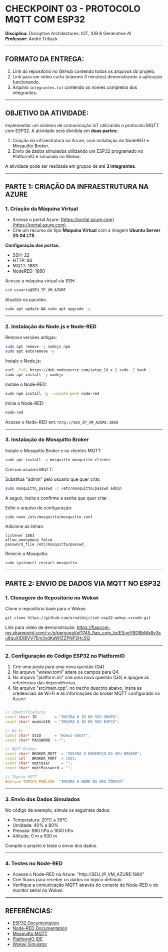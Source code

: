 # CHECKPOINT 03 - PROTOCOLO MQTT COM ESP32
**Disciplina:** Disruptive Architectures: IOT, IOB & Generative AI  
**Professor:** André Tritiack

---

## FORMATO DA ENTREGA:

1. Link do repositório no GitHub contendo todos os arquivos do projeto.
2. Link para um vídeo curto (máximo 3 minutos) demonstrando a aplicação funcionando.
3. Arquivo `integrantes.txt` contendo os nomes completos dos integrantes.

---

## OBJETIVO DA ATIVIDADE:

Implementar um sistema de comunicação IoT utilizando o protocolo MQTT com ESP32. A atividade será dividida em **duas partes:**

1. Criação da infraestrutura na Azure, com instalação do NodeRED e Mosquitto Broker.
2. Envio de dados simulados utilizando um ESP32 programado no PlatformIO e simulado no Wokwi.

A atividade pode ser realizada em grupos de até **3 integrantes**.

---

## PARTE 1: CRIAÇÃO DA INFRAESTRUTURA NA AZURE

### 1. Criação da Máquina Virtual
- Acesse o portal Azure: [https://portal.azure.com](https://portal.azure.com).
- Crie um recurso do tipo **Máquina Virtual** com a imagem **Ubuntu Server 20.04 LTS**.

**Configuração das portas:**
- SSH: 22
- HTTP: 80
- MQTT: 1883
- NodeRED: 1880

Acesse a máquina virtual via SSH:

```bash
ssh usuario@SEU_IP_VM_AZURE
```

Atualize os pacotes:

```bash
sudo apt update && sudo apt upgrade -y
```

---

### 2. Instalação do Node.js e Node-RED

Remova versões antigas:

```bash
sudo apt remove -y nodejs npm
sudo apt autoremove -y
```

Instale o Node.js:

```bash
curl -fsSL https://deb.nodesource.com/setup_18.x | sudo -E bash -
sudo apt install -y nodejs
```

Instale o Node-RED:

```bash
sudo npm install -g --unsafe-perm node-red
```

Inicie o Node-RED:

```bash
node-red
```

Acesse o Node-RED em: `http://SEU_IP_VM_AZURE:1880`

---

### 3. Instalação do Mosquitto Broker

Instale o Mosquitto Broker e os clientes MQTT:

```bash
sudo apt install -y mosquitto mosquitto-clients
```

Crie um usuário MQTT:

Substitua "admin" pelo usuario que quer criar.

```bash
sudo mosquitto_passwd -c /etc/mosquitto/passwd admin
```

A seguir, insira e confirme a senha que quer criar.

Edite o arquivo de configuração:

```bash
sudo nano /etc/mosquitto/mosquitto.conf
```

Adicione as linhas:

```plaintext
listener 1883
allow_anonymous false
password_file /etc/mosquitto/passwd
```

Reinicie o Mosquitto:

```bash
sudo systemctl restart mosquitto
```

---

## PARTE 2: ENVIO DE DADOS VIA MQTT NO ESP32

### 1. Clonagem do Repositório no Wokwi

Clone o repositório base para o Wokwi:

```bash
git clone https://github.com/arnaldojr/iot-esp32-wokwi-vscode.git
```
Link para vídeo de demonstração:
https://fiapcom-my.sharepoint.com/:v:/g/personal/pf1745_fiap_com_br/ESugYBDBbMxBv3su8quXIDIBVV7Em3ydKeWfZZPNP2HcSQ


---

### 2. Configuração do Código ESP32 no PlatformIO

1. Crie uma pasta para uma nova questão (Q4)
2. No arquivo "wokwi.toml" altere os campos para Q4.
3. No arquivo "platform.ini" crie uma nova questão (Q4) e apague as referências das dependências.
4. No arquivo "src/main.cpp", no trecho descrito abaixo, insira as credenciais de Wi-Fi e as informações do broker MQTT configurado na Azure:

```cpp

// Identificadores
const char* ID        = "INSIRA O ID DO SEU GRUPO";
const char* moduleID  = "INSIRA O ID DO SEU ESP32";

// Wi-Fi
const char* SSID      = "Wokwi-GUEST";
const char* PASSWORD  = "";

// MQTT Broker
const char* BROKER_MQTT  = "INSIRA O ENDEREÇO DO SEU BROKER";
const int   BROKER_PORT  = 1883;
const char* mqttUser     = "";
const char* mqttPassword = "";

// Tópico MQTT
#define TOPICO_PUBLISH  "INSIRA O NOME DO SEU TÓPICO"

```

---

### 3. Envio dos Dados Simulados

No código de exemplo, simule os seguintes dados:
- Temperatura: 20°C a 35°C
- Umidade: 40% a 80%
- Pressão: 980 hPa a 1050 hPa
- Altitude: 0 m a 500 m

Compile o projeto e teste o envio dos dados.

---

### 4. Testes no Node-RED

- Acesse o Node-RED na Azure: "http://SEU_IP_VM_AZURE:1880"
- Crie fluxos para receber os dados no tópico definido.
- Verifique a comunicação MQTT através do console do Node-RED e do monitor serial no Wokwi.

---

## REFERÊNCIAS:
- [ESP32 Documentation](https://docs.espressif.com/projects/esp-idf/en/latest/esp32/)
- [Node-RED Documentation](https://nodered.org/docs/)
- [Mosquitto MQTT](https://mosquitto.org/documentation/)
- [PlatformIO IDE](https://platformio.org/)
- [Wokwi Simulator](https://wokwi.com/)
